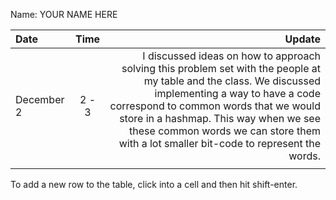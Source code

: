 Name: YOUR NAME HERE

| Date       | Time  |                                                                                                                                                                                                                                                                                                                             Update |
|:-----------|:-----:|-----------------------------------------------------------------------------------------------------------------------------------------------------------------------------------------------------------------------------------------------------------------------------------------------------------------------------------:|
| December 2 | 2 - 3 | I discussed ideas on how to approach solving this problem set with the people at my table and the class. We discussed implementing a way to have a code correspond to common words that we would store in a hashmap. This way when we see these common words we can store them with a lot smaller bit-code to represent the words. |
|            |       |                                                                                                                                                                                                                                                                                                                                    |


To add a new row to the table, click into a cell and then hit shift-enter.